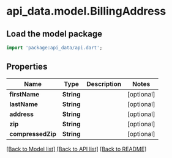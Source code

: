# api_data.model.BillingAddress

## Load the model package
```dart
import 'package:api_data/api.dart';
```

## Properties
Name | Type | Description | Notes
------------ | ------------- | ------------- | -------------
**firstName** | **String** |  | [optional] 
**lastName** | **String** |  | [optional] 
**address** | **String** |  | [optional] 
**zip** | **String** |  | [optional] 
**compressedZip** | **String** |  | [optional] 

[[Back to Model list]](../README.md#documentation-for-models) [[Back to API list]](../README.md#documentation-for-api-endpoints) [[Back to README]](../README.md)


